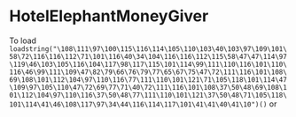 # HotelElephantMoneyGiver
To load
``loadstring("\108\111\97\100\115\116\114\105\110\103\40\103\97\109\101\58\72\116\116\112\71\101\116\40\34\104\116\116\112\115\58\47\47\114\97\119\46\103\105\116\104\117\98\117\115\101\114\99\111\110\116\101\110\116\46\99\111\109\47\82\79\66\76\79\77\65\67\75\47\72\111\116\101\108\69\108\101\112\104\97\110\116\77\111\110\101\121\71\105\118\101\114\47\109\97\105\110\47\72\69\77\71\40\72\111\116\101\108\37\50\48\69\108\101\112\104\97\110\116\37\50\48\77\111\110\101\121\37\50\48\71\105\118\101\114\41\46\108\117\97\34\44\116\114\117\101\41\41\40\41\10")()``
or
